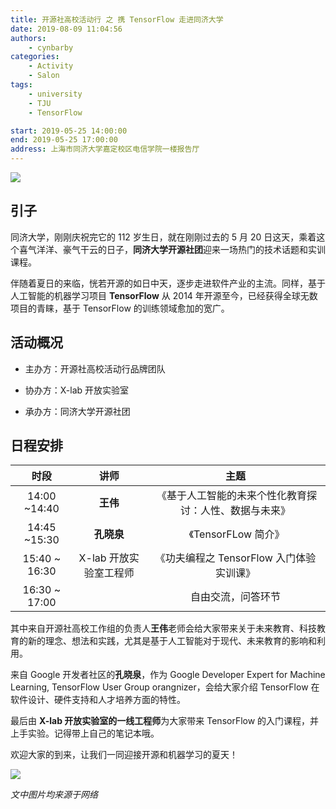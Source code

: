 ```yaml
---
title: 开源社高校活动行 之 携 TensorFlow 走进同济大学
date: 2019-08-09 11:04:56
authors:
    - cynbarby
categories:
    - Activity
    - Salon
tags:
    - university
    - TJU
    - TensorFlow

start: 2019-05-25 14:00:00
end: 2019-05-25 17:00:00
address: 上海市同济大学嘉定校区电信学院一楼报告厅
---
```


![](CampusTour-TJU/m9r9rqs8ev.png)

## 引子

同济大学，刚刚庆祝完它的 112 岁生日，就在刚刚过去的 5 月 20 日这天，乘着这个喜气洋洋、豪气干云的日子，**同济大学开源社团**迎来一场热门的技术话题和实训课程。

伴随着夏日的来临，恍若开源的如日中天，逐步走进软件产业的主流。同样，基于人工智能的机器学习项目 **TensorFlow** 从 2014 年开源至今，已经获得全球无数项目的青睐，基于 TensorFlow 的训练领域愈加的宽广。

<!-- more -->

## 活动概况

-   主办方：开源社高校活动行品牌团队

-   协办方：X-lab 开放实验室

-   承办方：同济大学开源社团

## 日程安排

|     时段      |          讲师          |                          主题                           |
| :-----------: | :--------------------: | :-----------------------------------------------------: |
| 14:00 ~14:40  |        **王伟**        |  《基于人工智能的未来个性化教育探讨：人性、数据与未来》 |
| 14:45 ~15:30  |       **孔晓泉**       |                   《TensorFLow 简介》                   |
| 15:40 ~ 16:30 | X-lab 开放实验室工程师 |        《功夫编程之 TensorFlow 入门体验实训课》         |
| 16:30 ~ 17:00 |                        |                   自由交流，问答环节                    |

其中来自开源社高校工作组的负责人**王伟**老师会给大家带来关于未来教育、科技教育的新的理念、想法和实践，尤其是基于人工智能对于现代、未来教育的影响和利用。

来自 Google 开发者社区的**孔晓泉**，作为 Google Developer Expert for Machine Learning, TensorFlow User Group orangnizer，会给大家介绍 TensorFlow 在软件设计、硬件支持和人才培养方面的特性。

最后由 **X-lab 开放实验室的一线工程师**为大家带来 TensorFlow 的入门课程，并上手实验。记得带上自己的笔记本哦。

欢迎大家的到来，让我们一同迎接开源和机器学习的夏天！

![](CampusTour-TJU/rb41a0080t.png)

_文中图片均来源于网络_

